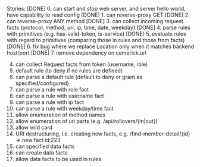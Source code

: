 Stories:
[DONE] 0. can start and stop web server, and server hello world, have capability to read config
[DONE] 1. can reverse-proxy GET
[DONE] 2. can reverse-proxy ANY method
[DONE] 3. can collect incoming request facts (protocol, method, uri, ip, time, date, weekday)
[DONE] 4. parse rules with primitives (e.g. has-valid-token, is-service)
[DONE] 5. evaluate rules with regard to primitives (comparing those in rules and those from facts)
[DONE] 6. fix bug where we replace Location only when it matches backend host/port
[DONE] 7. remove dependency on cemerick.url

4. can collect Request facts from token (username, role)
5. default rule (to deny if no rules are defined)
6. can parse a default rule (default to deny or grant as specified/configured)
7. can parse a rule with role fact
8. can parse a rule with username fact
9. can parse a rule with ip fact
10. can parse a rule with weekday/time fact
11. allow enumeration of method names
12. allow enumeration of uri parts (e.g. /api/rollovers/{in|out})
13. allow wild card
14. URI destructuring, i.e. creating new facts, e.g. /find-member-detail/{id} => new fact id:223
15. can specified data facts
16. can create data facts
17. allow data facts to be used in rules